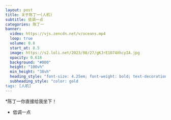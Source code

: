 ```yaml
---
layout: post
title: 关于陈丁一(人机)
subtitle: 低调一点
categories: 陈丁一
banner:
  video: https://vjs.zencdn.net/v/oceans.mp4
  loop: true
  volume: 0.8
  start_at: 8.5
  image: https://s2.loli.net/2023/08/27/gKJrE1O74XhcyIA.jpg
  opacity: 0.618
  background: "#000"
  height: "100vh"
  min_height: "38vh"
  heading_style: "font-size: 4.25em; font-weight: bold; text-decoration: underline"
  subheading_style: "color: gold
tags: [人机]
---
```


*陈丁一你直接给我坐下！
  * 低调一点
